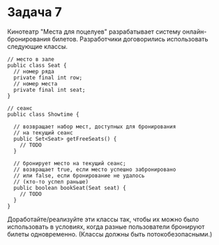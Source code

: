 # Задача 7

Кинотеатр "Места для поцелуев" разрабатывает систему онлайн-бронирования билетов. Разработчики договорились использовать следующие классы.
```
// место в зале
public class Seat {
  // номер ряда
  private final int row;
  // номер места
  private final int seat;
}

// сеанс
public class Showtime {

  // возвращает набор мест, доступных для бронирования
  // на текущий сеанс
  public Set<Seat> getFreeSeats() {
    // TODO
  }

  // бронирует место на текущий сеанс;
  // возвращает true, если место успешно забронировано
  // или false, если бронирование не удалось
  // (кто-то успел раньше)
  public boolean bookSeat(Seat seat) {
    // TODO
  }
}
```
Доработайте/реализуйте эти классы так, чтобы их можно было использовать в условиях, когда разные пользователи бронируют билеты одновременно. (Классы должны быть потокобезопасными.)